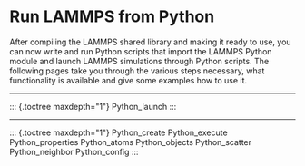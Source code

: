# Run LAMMPS from Python

After compiling the LAMMPS shared library and making it ready to use,
you can now write and run Python scripts that import the LAMMPS Python
module and launch LAMMPS simulations through Python scripts. The
following pages take you through the various steps necessary, what
functionality is available and give some examples how to use it.

------------------------------------------------------------------------

::: {.toctree maxdepth="1"}
Python_launch
:::

------------------------------------------------------------------------

::: {.toctree maxdepth="1"}
Python_create Python_execute Python_properties Python_atoms
Python_objects Python_scatter Python_neighbor Python_config
:::
